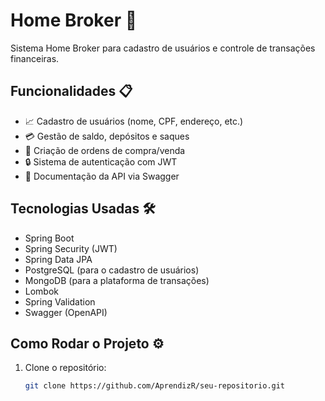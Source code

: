 # Home Broker 🚀

Sistema Home Broker para cadastro de usuários e controle de transações financeiras.

## Funcionalidades 📋
- 📈 Cadastro de usuários (nome, CPF, endereço, etc.)
- 💳 Gestão de saldo, depósitos e saques
- 💸 Criação de ordens de compra/venda
- 🔒 Sistema de autenticação com JWT
- 📖 Documentação da API via Swagger

## Tecnologias Usadas 🛠️
- Spring Boot
- Spring Security (JWT)
- Spring Data JPA
- PostgreSQL (para o cadastro de usuários)
- MongoDB (para a plataforma de transações)
- Lombok
- Spring Validation
- Swagger (OpenAPI)

## Como Rodar o Projeto ⚙️

1. Clone o repositório:
   ```bash
   git clone https://github.com/AprendizR/seu-repositorio.git
